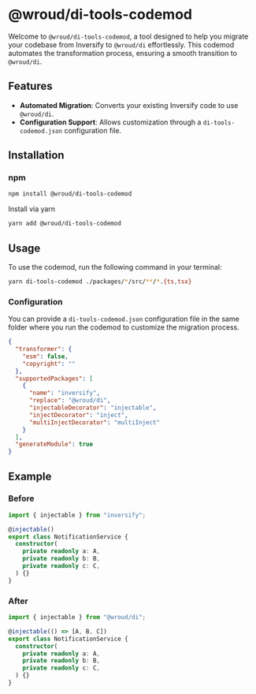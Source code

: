 # @wroud/di-tools-codemod

Welcome to `@wroud/di-tools-codemod`, a tool designed to help you migrate your codebase from Inversify to `@wroud/di` effortlessly. This codemod automates the transformation process, ensuring a smooth transition to `@wroud/di`.

## Features

- **Automated Migration**: Converts your existing Inversify code to use `@wroud/di`.
- **Configuration Support**: Allows customization through a `di-tools-codemod.json` configuration file.

## Installation

### npm

```sh
npm install @wroud/di-tools-codemod
```

Install via yarn

```sh
yarn add @wroud/di-tools-codemod
```

## Usage

To use the codemod, run the following command in your terminal:

```sh
yarn di-tools-codemod ./packages/*/src/**/*.{ts,tsx}
```

### Configuration

You can provide a `di-tools-codemod.json` configuration file in the same folder where you run the codemod to customize the migration process.

```json
{
  "transformer": {
    "esm": false,
    "copyright": ""
  },
  "supportedPackages": [
    {
      "name": "inversify",
      "replace": "@wroud/di",
      "injectableDecorator": "injectable",
      "injectDecorator": "inject",
      "multiInjectDecorator": "multiInject"
    }
  ],
  "generateModule": true
}
```

## Example

### Before

```ts
import { injectable } from "inversify";

@injectable()
export class NotificationService {
  constructor(
    private readonly a: A,
    private readonly b: B,
    private readonly c: C,
  ) {}
}
```

### After

```ts
import { injectable } from "@wroud/di";

@injectable(() => [A, B, C])
export class NotificationService {
  constructor(
    private readonly a: A,
    private readonly b: B,
    private readonly c: C,
  ) {}
}
```
